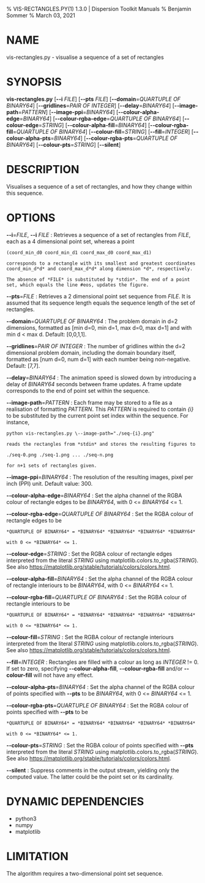 % VIS-RECTANGLES.PY(1) 1.3.0 | Dispersion Toolkit Manuals
% Benjamin Sommer
% March 03, 2021

# NAME

vis-rectangles.py - visualise a sequence of a set of rectangles

# SYNOPSIS

**vis-rectangles.py** [**\--i** *FILE*] [**\--pts** *FILE*] [**\--domain**=*QUARTUPLE OF BINARY64*] [**\--gridlines**=*PAIR OF INTEGER*] [**\--delay**=*BINARY64*] [**\--image-path**=*PATTERN*] [**\--image-ppi**=*BINARY64*] [**\--colour-alpha-edge**=*BINARY64*] [**\--colour-rgba-edge**=*QUARTUPLE OF BINARY64*] [**\--colour-edge**=*STRING*] [**\--colour-alpha-fill**=*BINARY64*] [**\--colour-rgba-fill**=*QUARTUPLE OF BINARY64*] [**\--colour-fill**=*STRING*] [**\--fill**=*INTEGER*] [**\--colour-alpha-pts**=*BINARY64*] [**\--colour-rgba-pts**=*QUARTUPLE OF BINARY64*] [**\--colour-pts**=*STRING*] [**\--silent**]

# DESCRIPTION

Visualises a sequence of a set of rectangles, and how they change within this sequence.

# OPTIONS

**\--i**=*FILE*, **\--i** *FILE*
:   Retrieves a sequence of a set of rectangles from *FILE*, each as a 4 dimensional point set, whereas a point

    (coord_min_d0 coord_min_d1 coord_max_d0 coord_max_d1)

    corresponds to a rectangle with its smallest and greatest coordinates coord_min_d*d* and coord_max_d*d* along dimension *d*, respectively.

    The absence of *FILE* is substituted by *stdin*. The end of a point set, which equals the line #eos, updates the figure.

**\--pts**=*FILE*
:   Retrieves a 2 dimensional point set sequence from *FILE*. It is assumed that its sequence length equals the sequence length of the set of rectangles.

**\--domain**=*QUARTUPLE OF BINARY64*
:   The problem domain in d=2 dimensions, formatted as [min d=0, min d=1, max d=0, max d=1] and with min d < max d. Default: [0,0,1,1].

**\--gridlines**=*PAIR OF INTEGER*
:   The number of gridlines within the d=2 dimensional problem domain, including the domain boundary itself, formatted as [num d=0, num d=1] with each number being non-negative. Default: [7,7].

**\--delay**=*BINARY64*
:   The animation speed is slowed down by introducing a delay of *BINARY64* seconds between frame updates. A frame update corresponds to the end of point set within the sequence.

**\--image-path**=*PATTERN*
:   Each frame may be stored to a file as a realisation of formatting *PATTERN*. This *PATTERN* is required to contain *{i}* to be substituted by the current point set index within the sequence. For instance,

    python vis-rectangles.py \--image-path="./seq-{i}.png"

    reads the rectangles from *stdin* and stores the resulting figures to 

    ./seq-0.png ./seq-1.png ... ./seq-n.png

    for n+1 sets of rectangles given.

**\--image-ppi**=*BINARY64*
:   The resolution of the resulting images, pixel per inch (PPI) unit. Default value: 300.

**\--colour-alpha-edge**=*BINARY64*
:   Set the alpha channel of the RGBA colour of rectangle edges to be *BINARY64*, with 0 <= *BINARY64* <= 1.

**\--colour-rgba-edge**=*QUARTUPLE OF BINARY64*
:   Set the RGBA colour of rectangle edges to be 

    *QUARTUPLE OF BINARY64* = *BINARY64* *BINARY64* *BINARY64* *BINARY64*

    with 0 <= *BINARY64* <= 1.

**\--colour-edge**=*STRING*
:   Set the RGBA colour of rectangle edges interpreted from the literal *STRING* using matplotlib.colors.to_rgba(*STRING*). See also https://matplotlib.org/stable/tutorials/colors/colors.html.

**\--colour-alpha-fill**=*BINARY64*
:   Set the alpha channel of the RGBA colour of rectangle interiours to be *BINARY64*, with 0 <= *BINARY64* <= 1.

**\--colour-rgba-fill**=*QUARTUPLE OF BINARY64*
:   Set the RGBA colour of rectangle interiours to be 

    *QUARTUPLE OF BINARY64* = *BINARY64* *BINARY64* *BINARY64* *BINARY64*

    with 0 <= *BINARY64* <= 1.

**\--colour-fill**=*STRING*
:   Set the RGBA colour of rectangle interiours interpreted from the literal *STRING* using matplotlib.colors.to_rgba(*STRING*). See also https://matplotlib.org/stable/tutorials/colors/colors.html.

**\--fill**=*INTEGER*
:   Rectangles are filled with a colour as long as *INTEGER* != 0. If set to zero, specifying **\--colour-alpha-fill**, **\--colour-rgba-fill** and/or **\--colour-fill** will not have any effect.

**\--colour-alpha-pts**=*BINARY64*
:   Set the alpha channel of the RGBA colour of points specified with **\--pts** to be *BINARY64*, with 0 <= *BINARY64* <= 1.

**\--colour-rgba-pts**=*QUARTUPLE OF BINARY64*
:   Set the RGBA colour of points specified with **\--pts** to be 

    *QUARTUPLE OF BINARY64* = *BINARY64* *BINARY64* *BINARY64* *BINARY64*

    with 0 <= *BINARY64* <= 1.

**\--colour-pts**=*STRING*
:   Set the RGBA colour of points specified with **\--pts** interpreted from the literal *STRING* using matplotlib.colors.to_rgba(*STRING*). See also https://matplotlib.org/stable/tutorials/colors/colors.html.


**\--silent**
:   Suppress comments in the output stream, yielding only the computed value. The latter could be the point set or its cardinality.

# DYNAMIC DEPENDENCIES

* python3
* numpy
* matplotlib

# LIMITATION

The algorithm requires a two-dimensional point set sequence.